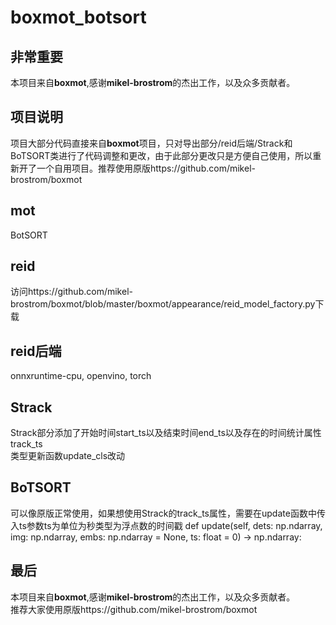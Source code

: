 # boxmot_botsort
## 非常重要
本项目来自**boxmot**,感谢**mikel-brostrom**的杰出工作，以及众多贡献者。  
## 项目说明
项目大部分代码直接来自**boxmot**项目，只对导出部分/reid后端/Strack和BoTSORT类进行了代码调整和更改，由于此部分更改只是方便自己使用，所以重新开了一个自用项目。推荐使用原版https://github.com/mikel-brostrom/boxmot  
## mot
BotSORT
## reid
访问https://github.com/mikel-brostrom/boxmot/blob/master/boxmot/appearance/reid_model_factory.py下载  
## reid后端
onnxruntime-cpu, openvino, torch
## Strack
Strack部分添加了开始时间start_ts以及结束时间end_ts以及存在的时间统计属性track_ts  
类型更新函数update_cls改动  
## BoTSORT
可以像原版正常使用，如果想使用Strack的track_ts属性，需要在update函数中传入ts参数ts为单位为秒类型为浮点数的时间戳
def update(self, dets: np.ndarray, img: np.ndarray, embs: np.ndarray = None, ts: float = 0) -> np.ndarray:

## 最后
本项目来自**boxmot**,感谢**mikel-brostrom**的杰出工作，以及众多贡献者。  
推荐大家使用原版https://github.com/mikel-brostrom/boxmot  
